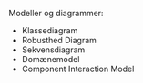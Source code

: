 Modeller og diagrammer:
- Klassediagram
- Robusthed Diagram
- Sekvensdiagram
- Domænemodel
- Component Interaction Model
